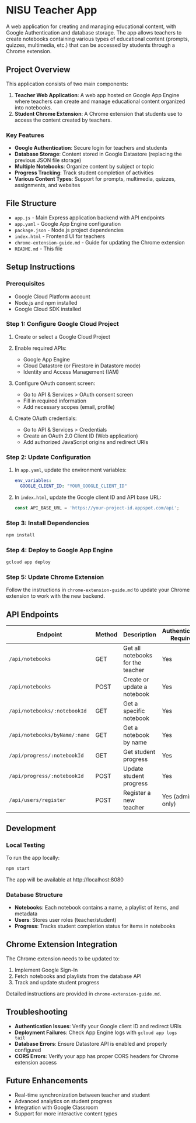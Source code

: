 # NISU Teacher App

A web application for creating and managing educational content, with Google Authentication and database storage. The app allows teachers to create notebooks containing various types of educational content (prompts, quizzes, multimedia, etc.) that can be accessed by students through a Chrome extension.

## Project Overview

This application consists of two main components:

1. **Teacher Web Application**: A web app hosted on Google App Engine where teachers can create and manage educational content organized into notebooks.
2. **Student Chrome Extension**: A Chrome extension that students use to access the content created by teachers.

### Key Features

- **Google Authentication**: Secure login for teachers and students
- **Database Storage**: Content stored in Google Datastore (replacing the previous JSON file storage)
- **Multiple Notebooks**: Organize content by subject or topic
- **Progress Tracking**: Track student completion of activities
- **Various Content Types**: Support for prompts, multimedia, quizzes, assignments, and websites

## File Structure

- `app.js` - Main Express application backend with API endpoints
- `app.yaml` - Google App Engine configuration
- `package.json` - Node.js project dependencies
- `index.html` - Frontend UI for teachers
- `chrome-extension-guide.md` - Guide for updating the Chrome extension
- `README.md` - This file

## Setup Instructions

### Prerequisites

- Google Cloud Platform account
- Node.js and npm installed
- Google Cloud SDK installed

### Step 1: Configure Google Cloud Project

1. Create or select a Google Cloud Project
2. Enable required APIs:
   - Google App Engine
   - Cloud Datastore (or Firestore in Datastore mode)
   - Identity and Access Management (IAM)

3. Configure OAuth consent screen:
   - Go to API & Services > OAuth consent screen
   - Fill in required information
   - Add necessary scopes (email, profile)

4. Create OAuth credentials:
   - Go to API & Services > Credentials
   - Create an OAuth 2.0 Client ID (Web application)
   - Add authorized JavaScript origins and redirect URIs

### Step 2: Update Configuration

1. In `app.yaml`, update the environment variables:
   ```yaml
   env_variables:
     GOOGLE_CLIENT_ID: "YOUR_GOOGLE_CLIENT_ID"
   ```

2. In `index.html`, update the Google client ID and API base URL:
   ```javascript
   const API_BASE_URL = 'https://your-project-id.appspot.com/api';
   ```

### Step 3: Install Dependencies

```bash
npm install
```

### Step 4: Deploy to Google App Engine

```bash
gcloud app deploy
```

### Step 5: Update Chrome Extension

Follow the instructions in `chrome-extension-guide.md` to update your Chrome extension to work with the new backend.

## API Endpoints

| Endpoint | Method | Description | Authentication Required |
|----------|--------|-------------|------------------------|
| `/api/notebooks` | GET | Get all notebooks for the teacher | Yes |
| `/api/notebooks` | POST | Create or update a notebook | Yes |
| `/api/notebooks/:notebookId` | GET | Get a specific notebook | Yes |
| `/api/notebooks/byName/:name` | GET | Get a notebook by name | Yes |
| `/api/progress/:notebookId` | GET | Get student progress | Yes |
| `/api/progress/:notebookId` | POST | Update student progress | Yes |
| `/api/users/register` | POST | Register a new teacher | Yes (admin only) |

## Development

### Local Testing

To run the app locally:

```bash
npm start
```

The app will be available at http://localhost:8080

### Database Structure

- **Notebooks**: Each notebook contains a name, a playlist of items, and metadata
- **Users**: Stores user roles (teacher/student)
- **Progress**: Tracks student completion status for items in notebooks

## Chrome Extension Integration

The Chrome extension needs to be updated to:

1. Implement Google Sign-In
2. Fetch notebooks and playlists from the database API
3. Track and update student progress

Detailed instructions are provided in `chrome-extension-guide.md`.

## Troubleshooting

- **Authentication Issues**: Verify your Google client ID and redirect URIs
- **Deployment Failures**: Check App Engine logs with `gcloud app logs tail`
- **Database Errors**: Ensure Datastore API is enabled and properly configured
- **CORS Errors**: Verify your app has proper CORS headers for Chrome extension access

## Future Enhancements

- Real-time synchronization between teacher and student
- Advanced analytics on student progress
- Integration with Google Classroom
- Support for more interactive content types